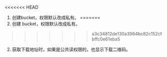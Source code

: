 <<<<<<< HEAD

1. 创建bucket，权限默认改成私有。
=======
1. 创建 bucket，权限默认改成私有。
>>>>>>> a3c34812de130a3964bc82c152cfbffc0e61eba5
2. 获取下载地址时，如果是公共读权限的，也显示下载二维码。
